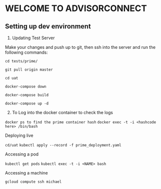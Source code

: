 #  WELCOME TO ADVISORCONNECT ##

## Setting up dev environment

1. Updating Test Server

Make your changes and push up to git, then ssh into the server and run the following commands:

  `cd tests/prime/`

  `git pull origin master`

  `cd uat`

  `docker-compose down`

  `docker-compose build`

  `docker-compose up -d`

2. To Log into the docker container to check the logs

  `docker ps to find the prime container hash`
  `docker exec -t -i <hashcode here> /bin/bash`

Deploying live

  `cd/uat`
  `kubectl apply --record -f prime_deployment.yaml`

Accessing a pod
  
  `kubectl get pods`
  `kubectl exec -t -i <NAME> bash`

Accessing a machine
  
  `gcloud compute ssh michael`
